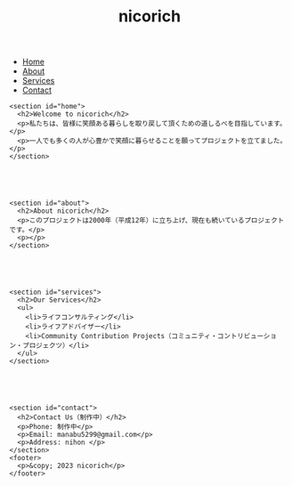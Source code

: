 <!DOCTYPE html>
<html>
  <head>
    <title>nicorich</title>
  </head>
  <body>
    <header>
      <h1>nicorich</h1>
    </header>
    <nav>
      <ul>
        <li><a href="#home">Home</a></li>
        <li><a href="#about">About</a></li>
        <li><a href="#services">Services</a></li>
        <li><a href="#contact">Contact</a></li>
      </ul>
    </nav>
	
	
	
	
	
    <section id="home">
      <h2>Welcome to nicorich</h2>
      <p>私たちは、皆様に笑顔ある暮らしを取り戻して頂くための道しるべを目指しています。</p>
      <p>一人でも多くの人が心豊かで笑顔に暮らせることを願ってプロジェクトを立てました。</p>
    </section>
	
	
	
	
	
    <section id="about">
      <h2>About nicorich</h2>
      <p>このプロジェクトは2000年（平成12年）に立ち上げ、現在も続いているプロジェクトです。</p>
      <p></p>
    </section>
	
	
	
	
	
    <section id="services">
      <h2>Our Services</h2>
      <ul>
        <li>ライフコンサルティング</li>
        <li>ライフアドバイザー</li>
        <li>Community Contribution Projects（コミュニティ・コントリビューション・プロジェクツ）</li>
      </ul>
    </section>
	
	
	
	
	
    <section id="contact">
      <h2>Contact Us（制作中）</h2>
      <p>Phone: 制作中</p>
      <p>Email: manabu5299@gmail.com</p>
      <p>Address: nihon </p>
    </section>
    <footer>
      <p>&copy; 2023 nicorich</p>
    </footer>
  </body>
</html>
